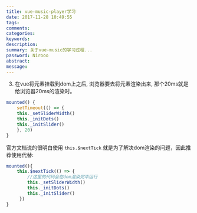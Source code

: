 ```yaml
---
title: vue-music-player学习
date: 2017-11-28 10:49:55
tags:
comments:
categories: 
keywords:
description:  
summary: 关于vue-music的学习过程...
password: Nirooo
abstract: 
message: 
---
```


3. 在vue将元素挂载到dom上之后, 浏览器要去将元素渲染出来, 那个20ms就是给浏览器20ms的渲染时。

```js
mounted() {
    setTimeout(() => {
    this._setSliderWidth()
    this._initDots()
    this._initSlider()
    }, 20)
}
```

官方文档说的很明白使用 `this.$nextTick` 就是为了解决dom渲染的问题，因此推荐使用代替:

```js
mounted(){
    this.$nextTick(() => {
        //这里的代码会在dom渲染完毕运行
        this._setSliderWidth()
        this._initDots()
        this._initSlider()
     })
}
```
